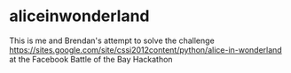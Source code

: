 aliceinwonderland
=================
This is me and Brendan's attempt to solve the challenge https://sites.google.com/site/cssi2012content/python/alice-in-wonderland at the Facebook Battle of the Bay Hackathon
